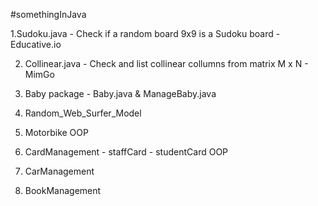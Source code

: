 #somethingInJava

1.Sudoku.java - Check if a random board 9x9 is a Sudoku board - Educative.io

2. Collinear.java - Check and list collinear collumns from matrix M x N - MimGo

3. Baby package - Baby.java & ManageBaby.java

4. Random_Web_Surfer_Model

5. Motorbike OOP

6. CardManagement - staffCard - studentCard OOP

7. CarManagement

8. BookManagement
